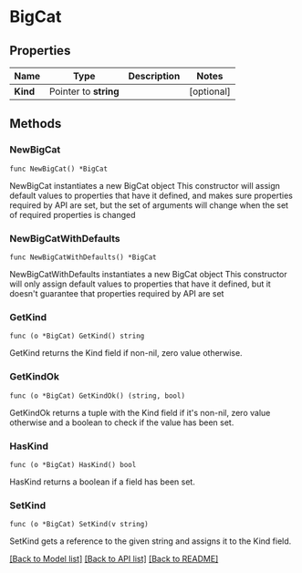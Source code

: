 # BigCat

## Properties

Name | Type | Description | Notes
------------ | ------------- | ------------- | -------------
**Kind** | Pointer to **string** |  | [optional] 

## Methods

### NewBigCat

`func NewBigCat() *BigCat`

NewBigCat instantiates a new BigCat object
This constructor will assign default values to properties that have it defined,
and makes sure properties required by API are set, but the set of arguments
will change when the set of required properties is changed

### NewBigCatWithDefaults

`func NewBigCatWithDefaults() *BigCat`

NewBigCatWithDefaults instantiates a new BigCat object
This constructor will only assign default values to properties that have it defined,
but it doesn't guarantee that properties required by API are set

### GetKind

`func (o *BigCat) GetKind() string`

GetKind returns the Kind field if non-nil, zero value otherwise.

### GetKindOk

`func (o *BigCat) GetKindOk() (string, bool)`

GetKindOk returns a tuple with the Kind field if it's non-nil, zero value otherwise
and a boolean to check if the value has been set.

### HasKind

`func (o *BigCat) HasKind() bool`

HasKind returns a boolean if a field has been set.

### SetKind

`func (o *BigCat) SetKind(v string)`

SetKind gets a reference to the given string and assigns it to the Kind field.


[[Back to Model list]](../README.md#documentation-for-models) [[Back to API list]](../README.md#documentation-for-api-endpoints) [[Back to README]](../README.md)


